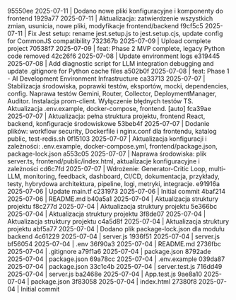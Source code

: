 95550ee 2025-07-11 | Dodano nowe pliki konfiguracyjne i komponenty do frontend
1929a77 2025-07-11 | Aktualizacja: zatwierdzenie wszystkich zmian, usunicia, nowe pliki, modyfikacje frontend/backend
f9cf5c5 2025-07-11 | Fix Jest setup: rename jest.setup.js to jest.setup.cjs, update config for CommonJS compatibility
732367b 2025-07-09 | Upload complete project
70538f7 2025-07-09 | feat: Phase 2 MVP complete, legacy Python code removed
42c26f6 2025-07-08 | Update environment logs
e319445 2025-07-08 | Add diagnostic script for LLM integration debugging and update .gitignore for Python cache files
a502b0f 2025-07-08 | feat: Phase 1 - AI Development Environment Infrastructure
ca33713 2025-07-07 | Stabilizacja środowiska, poprawki testów, eksportów, mocki, dependencies, config. Naprawa testów Gemini, Router, Collector, DeploymentManager, Auditor. Instalacja prom-client. Wyłączenie błędnych testów TS. Aktualizacja .env.example, docker-compose, frontend. [auto]
fca39ae 2025-07-07 | Aktualizacja: pełna struktura projektu, frontend React, backend, konfiguracje środowiskowe
53beb4f 2025-07-07 | Dodanie plików: workflow security, Dockerfile i nginx.conf dla frontendu, katalog public, test-redis.sh
0f15103 2025-07-07 | Aktualizacja konfiguracji i zależności: .env.example, docker-compose.yml, frontend/package.json, package-lock.json
a553c05 2025-07-07 | Naprawa środowiska: plik server.ts, frontend/public/index.html, aktualizacje konfiguracyjne i zależności
cd6c7fd 2025-07-07 | Wdrożenie: Generator-Critic Loop, multi-LLM, monitoring, feedback, dashboard, CI/CD, dokumentacja, przykłady, testy, hybrydowa architektura, pipeline, logi, metryki, integracje.
e91916a 2025-07-06 | Update main.tf
c231973 2025-07-06 | Initial commit
4baf214 2025-07-06 | README.md
b40a5a1 2025-07-04 | Aktualizacja struktury projektu
f8c277d 2025-07-04 | Aktualizacja struktury projektu
5e366bc 2025-07-04 | Aktualizacja struktury projektu
3f8de07 2025-07-04 | Aktualizacja struktury projektu
c4a5d8f 2025-07-04 | Aktualizacja struktury projektu
abf5a77 2025-07-04 | Dodano plik package-lock.json dla modułu backend
4c61229 2025-07-04 | server.js
1936f51 2025-07-04 | server.js
bf56054 2025-07-04 | .env
36f90a3 2025-07-04 | README.md
2736fbc 2025-07-04 | .gitignore
a79f1a6 2025-07-04 | package.json
8792ade 2025-07-04 | package.json
69a78cc 2025-07-04 | .env.example
039da87 2025-07-04 | package.json
33c1c4b 2025-07-04 | server.test.js
716dd49 2025-07-04 | server.js
ba2468e 2025-07-04 | App.test.js
9ae8a10 2025-07-04 | package.json
3f83058 2025-07-04 | index.html
27380f8 2025-07-04 | Initial commit
